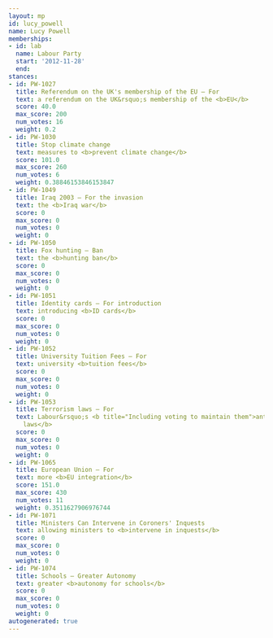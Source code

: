 ```yaml
---
layout: mp
id: lucy_powell
name: Lucy Powell
memberships:
- id: lab
  name: Labour Party
  start: '2012-11-28'
  end: 
stances:
- id: PW-1027
  title: Referendum on the UK's membership of the EU — For
  text: a referendum on the UK&rsquo;s membership of the <b>EU</b>
  score: 40.0
  max_score: 200
  num_votes: 16
  weight: 0.2
- id: PW-1030
  title: Stop climate change
  text: measures to <b>prevent climate change</b>
  score: 101.0
  max_score: 260
  num_votes: 6
  weight: 0.38846153846153847
- id: PW-1049
  title: Iraq 2003 — For the invasion
  text: the <b>Iraq war</b>
  score: 0
  max_score: 0
  num_votes: 0
  weight: 0
- id: PW-1050
  title: Fox hunting — Ban
  text: the <b>hunting ban</b>
  score: 0
  max_score: 0
  num_votes: 0
  weight: 0
- id: PW-1051
  title: Identity cards — For introduction
  text: introducing <b>ID cards</b>
  score: 0
  max_score: 0
  num_votes: 0
  weight: 0
- id: PW-1052
  title: University Tuition Fees — For
  text: university <b>tuition fees</b>
  score: 0
  max_score: 0
  num_votes: 0
  weight: 0
- id: PW-1053
  title: Terrorism laws — For
  text: Labour&rsquo;s <b title="Including voting to maintain them">anti-terrorism
    laws</b>
  score: 0
  max_score: 0
  num_votes: 0
  weight: 0
- id: PW-1065
  title: European Union — For
  text: more <b>EU integration</b>
  score: 151.0
  max_score: 430
  num_votes: 11
  weight: 0.3511627906976744
- id: PW-1071
  title: Ministers Can Intervene in Coroners' Inquests
  text: allowing ministers to <b>intervene in inquests</b>
  score: 0
  max_score: 0
  num_votes: 0
  weight: 0
- id: PW-1074
  title: Schools — Greater Autonomy
  text: greater <b>autonomy for schools</b>
  score: 0
  max_score: 0
  num_votes: 0
  weight: 0
autogenerated: true
---
```

